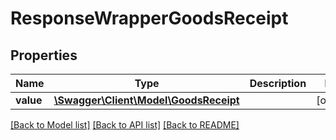 # ResponseWrapperGoodsReceipt

## Properties
Name | Type | Description | Notes
------------ | ------------- | ------------- | -------------
**value** | [**\Swagger\Client\Model\GoodsReceipt**](GoodsReceipt.md) |  | [optional] 

[[Back to Model list]](../../README.md#documentation-for-models) [[Back to API list]](../../README.md#documentation-for-api-endpoints) [[Back to README]](../../README.md)

